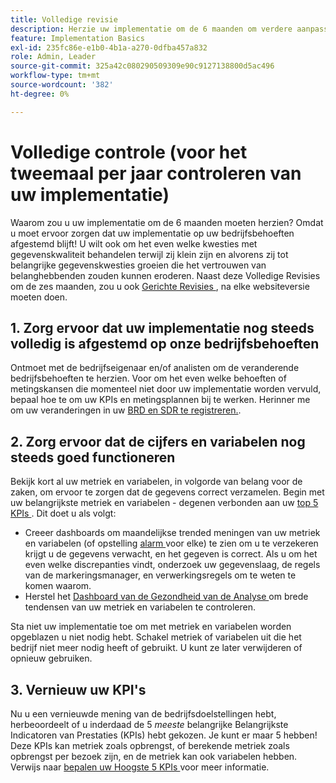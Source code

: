 ```yaml
---
title: Volledige revisie
description: Herzie uw implementatie om de 6 maanden om verdere aanpassing aan bedrijfsbehoeften en KPIs te verzekeren.
feature: Implementation Basics
exl-id: 235fc86e-e1b0-4b1a-a270-0dfba457a832
role: Admin, Leader
source-git-commit: 325a42c080290509309e90c9127138800d5ac496
workflow-type: tm+mt
source-wordcount: '382'
ht-degree: 0%

---
```


# Volledige controle (voor het tweemaal per jaar controleren van uw implementatie)

Waarom zou u uw implementatie om de 6 maanden moeten herzien? Omdat u moet ervoor zorgen dat uw implementatie op uw bedrijfsbehoeften afgestemd blijft! U wilt ook om het even welke kwesties met gegevenskwaliteit behandelen terwijl zij klein zijn en alvorens zij tot belangrijke gegevenskwesties groeien die het vertrouwen van belanghebbenden zouden kunnen eroderen. Naast deze Volledige Revisies om de zes maanden, zou u ook [ Gerichte Revisies ](/help/implement/review/focused-review.md), na elke websiteversie moeten doen.

## &#x200B;1. Zorg ervoor dat uw implementatie nog steeds volledig is afgestemd op onze bedrijfsbehoeften

Ontmoet met de bedrijfseigenaar en/of analisten om de veranderende bedrijfsbehoeften te herzien. Voor om het even welke behoeften of metingskansen die momenteel niet door uw implementatie worden vervuld, bepaal hoe te om uw KPIs en metingsplannen bij te werken. Herinner me om uw veranderingen in uw [ BRD en SDR te registreren.](https://experienceleague.adobe.com/docs/analytics-learn/tutorials/implementation/implementation-basics/creating-a-business-requirements-document.html#implementation).

## &#x200B;2. Zorg ervoor dat de cijfers en variabelen nog steeds goed functioneren

Bekijk kort al uw metriek en variabelen, in volgorde van belang voor de zaken, om ervoor te zorgen dat de gegevens correct verzamelen. Begin met uw belangrijkste metriek en variabelen - degenen verbonden aan uw [ top 5 KPIs ](/help/implement/review/define-kpis.md#review). Dit doet u als volgt:

* Creeer dashboards om maandelijkse trended meningen van uw metriek en variabelen (of opstelling [ alarm ](/help/components/alerts/alerts-overview.md) voor elke) te zien om u te verzekeren krijgt u de gegevens verwacht, en het gegeven is correct. Als u om het even welke discrepanties vindt, onderzoek uw gegevenslaag, de regels van de markeringsmanager, en verwerkingsregels om te weten te komen waarom.
* Herstel het [ Dashboard van de Gezondheid van de Analyse ](https://assets.adobe.com/public/8ff304bb-18e0-434b-54d1-39199422ba1c) om brede tendensen van uw metriek en variabelen te controleren.

Sta niet uw implementatie toe om met metriek en variabelen worden opgeblazen u niet nodig hebt. Schakel metriek of variabelen uit die het bedrijf niet meer nodig heeft of gebruikt. U kunt ze later verwijderen of opnieuw gebruiken.

## &#x200B;3. Vernieuw uw KPI&#39;s

Nu u een vernieuwde mening van de bedrijfsdoelstellingen hebt, herbeoordeelt of u inderdaad de 5 *meeste* belangrijke Belangrijkste Indicatoren van Prestaties (KPIs) hebt gekozen. Je kunt er maar 5 hebben! Deze KPIs kan metriek zoals opbrengst, of berekende metriek zoals opbrengst per bezoek zijn, en de metriek kan ook variabelen hebben. Verwijs naar [ bepalen uw Hoogste 5 KPIs ](/help/implement/review/define-kpis.md) voor meer informatie.
